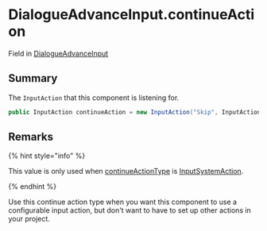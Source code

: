 # DialogueAdvanceInput.continueAction

Field in [DialogueAdvanceInput](api/csharp/yarn.unity.dialogueadvanceinput.md)

## Summary


The  <code>InputAction</code>  that this component is listening for.


```csharp
public InputAction continueAction = new InputAction("Skip", InputActionType.Button, CommonUsages.Submit);
```

## Remarks

<p>
{% hint style="info" %}

This value is only used when <a href="yarn.unity.dialogueadvanceinput.continueactiontype-2.md">continueActionType</a> is
<a href="yarn.unity.dialogueadvanceinput.continueactiontype.inputsystemaction.md">InputSystemAction</a>.

{% endhint %}
</p> <p>
Use this continue action type when you want this component to use a
configurable input action, but don't want to have to set up other
actions in your project.
</p>


